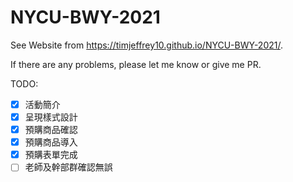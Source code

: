 # NYCU-BWY-2021

See Website from https://timjeffrey10.github.io/NYCU-BWY-2021/.

If there are any problems, please let me know or give me PR.

TODO:
- [X] 活動簡介
- [X] 呈現樣式設計
- [X] 預購商品確認
- [X] 預購商品導入
- [X] 預購表單完成
- [ ] 老師及幹部群確認無誤
